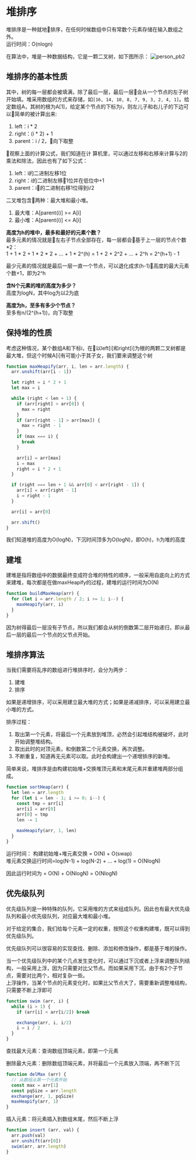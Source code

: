 # 堆排序
堆排序是一种就地排序，在任何时候数组中只有常数个元素存储在输入数组之外。  
运行时间：O(nlogn)

在算法中，堆是一种数据结构，它是一颗二叉树，如下图所示：
![person_pb2](../images/堆1.jpeg)

## 堆排序的基本性质
其中，树的每一层都会被填满，除了最后一层，最后一层会从一个节点的左子树开始填。堆采用数组的方式来存储，如`[16, 14, 10, 8, 7, 9, 3, 2, 4, 1]`。给定数组A，其树的根为A[1]，给定某个节点的下标为i，则左儿子和右儿子的下边可以简单的被计算出来:
1. left：i * 2
2. right：(i * 2) + 1
3. parent：i / 2，向下取整

观察上面的计算公式，我们知道在计           算机里，可以通过左移和右移来计算与2的乘法和除法，因此也有了如下公式：
1. left：i的二进制左移1位
1. right：i的二进制左移1位并在低位中+1
1. parent：i的二进制右移1位得到i/2

二叉堆包含两种：最大堆和最小堆。
1. 最大堆：A[parent(i)] >= A[i]
1. 最小堆：A[parent(i)] <= A[i]

**高度为h的堆中，最多和最好的元素个数？**  
最多元素的情况就是左右子节点全部存在，每一层都会基于上一层的节点个数*2：  
1 + 1 * 2 + 1 * 2 * 2 + ... + 1 * 2^(h) = 1 + 2 + 2^2 + ... + 2^h = 2^(h+1) - 1

最少元素的情况就是最后一层一直一个节点，可以退化成求(h-1)高度的最大元素个数+1，即为2^h

**含N个元素的堆的高度为多少？**  
高度为logN，其中log为以2为底

**高度为h，至多有多少个节点？**  
至多有n/(2^(h+1))，向下取整

## 保持堆的性质
考虑这种情况，某个数组A和下标i，在以left[i]和right[i]为根的两颗二叉树都是最大堆，但这个时候A[i]有可能小于其子女，我们要来调整这个树

```javascript
function maxHeapify(arr, i, len = arr.length) {
  arr.unshift(arr[i - 1])

  let right = i * 2 + 1
  let max = i

  while (right < len + 1) {
    if (arr[right] > arr[0]) {
      max = right
    }
    if (arr[right - 1] > arr[max]) {
      max = right - 1
    }
    if (max === i) {
      break
    }

    arr[i] = arr[max]
    i = max
    right = i * 2 + 1
  }

  if (right === len + 1 && arr[0] < arr[right - 1]) {
    arr[i] = arr[right - 1]
    i = right - 1
  }

  arr[i] = arr[0]

  arr.shift()
}
```

我们知道堆的高度为O(logN)，下沉时间顶多为O(logN)，即O(h)，h为堆的高度

## 建堆
建堆是指将数组中的数据最终变成符合堆的特性的顺序，一般采用自底向上的方式来建堆，每次都是在做maxHeapify的过程，建堆的运行时间为O(N)
```javascript
function buildMaxHeap(arr) {
  for (let i = arr.length / 2; i >= 1; i--) {
    maxHeapify(arr, i)
  }
}
```
因为树得最后一层没有子节点，所以我们都会从树的倒数第二层开始递归，即从最后一层的最后一个节点的父节点开始。

## 堆排序算法
当我们需要将乱序的数组进行堆排序时，会分为两步：
1. 建堆
2. 排序

如果是递增排序，可以采用建立最大堆的方式；如果是递减排序，可以采用建立最小堆的方式。

排序过程：
1. 取出第一个元素，将最后一个元素放到堆顶，必然会引起堆结构被破坏，此时开始调整堆结构。
2. 取出此时的对顶元素，和倒数第二个元素交换，再次调整。
3. 不断重复，知道再无元素可以取。此时会构建出一个递增排序的新堆。

简单来说，堆排序是由构建初始堆+交换堆顶元素和末尾元素并重建堆两部分组成。

```javascript
function sortHeap(arr) {
  let len = arr.length
  for (let i = len - 1; i >= 0; i--) {
    const tmp = arr[i]
    arr[i] = arr[0]
    arr[0] = tmp
    len -= 1
    
    maxHeapify(arr, 1, len)
  }
}
```
运行时间：
构建初始堆+堆元素交换 = O(N) + O(swap)  
堆元素交换运行时间=log(N-1) + log(N-2) + ... + log(1) = O(NlogN)

因此运行时间为 = O(N) + O(NlogN) = O(NlogN)

## 优先级队列
优先级队列是一种特殊的队列，它采用堆的方式来组成队列。因此也有最大优先级队列和最小优先级队列，对应最大堆和最小堆。

对于给定的集合，我们给每个元素一定的权重，按照这个权重构建堆，既可以得到优先级队列。

优先级队列可以很容易的实现查找、删除、添加和修改操作，都是基于堆的操作。

当一个优先级队列中的某个几点发生变化时，可以通过下沉或者上浮来调整队列结构，一般采用上浮，因为只需要对比父节点。而如果采用下沉，由于有2个子节点，需要对比两个，相对复杂一些。  
上浮操作，当某个节点的元素变化时，如果比父节点大了，需要重新调整堆结构，只需要不断上浮即可
```javascript
function swim (arr, i) {
  while (i > 1) {
    if (arr[i] < arr[i/2]) break

    exchange(arr, i, i/2)
    i = i / 2
  }
}
```

查找最大元素：查询数组顶端元素，即第一个元素  

删除最大元素：删除数组顶端元素，并将最后一个元素放入顶端，再不断下沉
```javascript
function delMax (arr) {
  // 从数组从第一个元素开始
  const max = arr[1]
  const pqSize = arr.length
  exchange(arr, 1, pqSize)
  maxHeapify(arr, 1)
}
```

插入元素：将元素插入到数组末尾，然后不断上浮
```javascript
function insert (arr, val) {
  arr.push(val)
  arr.unshift(arr[0])
  swim(arr, arr.length)
}
```
